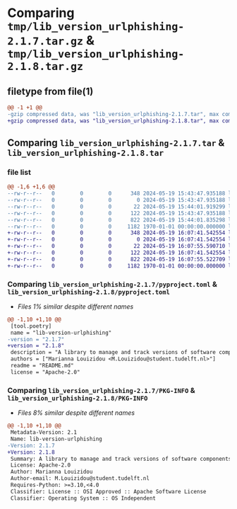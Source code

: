 # Comparing `tmp/lib_version_urlphishing-2.1.7.tar.gz` & `tmp/lib_version_urlphishing-2.1.8.tar.gz`

## filetype from file(1)

```diff
@@ -1 +1 @@
-gzip compressed data, was "lib_version_urlphishing-2.1.7.tar", max compression
+gzip compressed data, was "lib_version_urlphishing-2.1.8.tar", max compression
```

## Comparing `lib_version_urlphishing-2.1.7.tar` & `lib_version_urlphishing-2.1.8.tar`

### file list

```diff
@@ -1,6 +1,6 @@
--rw-r--r--   0        0        0      348 2024-05-19 15:43:47.935188 lib_version_urlphishing-2.1.7/README.md
--rw-r--r--   0        0        0        0 2024-05-19 15:43:47.935188 lib_version_urlphishing-2.1.7/lib_version_URLPhishing/__init__.py
--rw-r--r--   0        0        0       22 2024-05-19 15:44:01.919299 lib_version_urlphishing-2.1.7/lib_version_URLPhishing/version.py
--rw-r--r--   0        0        0      122 2024-05-19 15:43:47.935188 lib_version_urlphishing-2.1.7/lib_version_URLPhishing/version_util.py
--rw-r--r--   0        0        0      822 2024-05-19 15:44:01.835298 lib_version_urlphishing-2.1.7/pyproject.toml
--rw-r--r--   0        0        0     1182 1970-01-01 00:00:00.000000 lib_version_urlphishing-2.1.7/PKG-INFO
+-rw-r--r--   0        0        0      348 2024-05-19 16:07:41.542554 lib_version_urlphishing-2.1.8/README.md
+-rw-r--r--   0        0        0        0 2024-05-19 16:07:41.542554 lib_version_urlphishing-2.1.8/lib_version_URLPhishing/__init__.py
+-rw-r--r--   0        0        0       22 2024-05-19 16:07:55.590710 lib_version_urlphishing-2.1.8/lib_version_URLPhishing/version.py
+-rw-r--r--   0        0        0      122 2024-05-19 16:07:41.542554 lib_version_urlphishing-2.1.8/lib_version_URLPhishing/version_util.py
+-rw-r--r--   0        0        0      822 2024-05-19 16:07:55.522709 lib_version_urlphishing-2.1.8/pyproject.toml
+-rw-r--r--   0        0        0     1182 1970-01-01 00:00:00.000000 lib_version_urlphishing-2.1.8/PKG-INFO
```

### Comparing `lib_version_urlphishing-2.1.7/pyproject.toml` & `lib_version_urlphishing-2.1.8/pyproject.toml`

 * *Files 1% similar despite different names*

```diff
@@ -1,10 +1,10 @@
 [tool.poetry]
 name = "lib-version-urlphishing"
-version = "2.1.7"
+version = "2.1.8"
 description = "A library to manage and track versions of software components"
 authors = ["Marianna Louizidou <M.Louizidou@student.tudelft.nl>"]
 readme = "README.md"
 license = "Apache-2.0"
```

### Comparing `lib_version_urlphishing-2.1.7/PKG-INFO` & `lib_version_urlphishing-2.1.8/PKG-INFO`

 * *Files 8% similar despite different names*

```diff
@@ -1,10 +1,10 @@
 Metadata-Version: 2.1
 Name: lib-version-urlphishing
-Version: 2.1.7
+Version: 2.1.8
 Summary: A library to manage and track versions of software components
 License: Apache-2.0
 Author: Marianna Louizidou
 Author-email: M.Louizidou@student.tudelft.nl
 Requires-Python: >=3.10,<4.0
 Classifier: License :: OSI Approved :: Apache Software License
 Classifier: Operating System :: OS Independent
```


